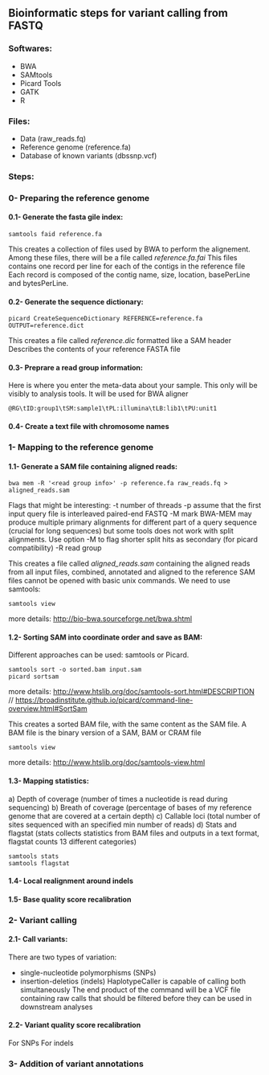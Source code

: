 ## Bioinformatic steps for variant calling from FASTQ

### Softwares: 
- BWA
- SAMtools
- Picard Tools
- GATK
- R

### Files:
- Data (raw_reads.fq)
- Reference genome (reference.fa)
- Database of known variants (dbssnp.vcf)

### Steps:

### 0- Preparing the reference genome
  #### 0.1- Generate the fasta gile index: 
  ```
  samtools faid reference.fa
  ```
  This creates a collection of files used by BWA to perform the alignement. Among these files, there will be a file called  *reference.fa.fai* 
  This files contains one record per line for each of the contigs in the reference file
  Each record is composed of the contig name,  size, location, basePerLine and bytesPerLine. 

  #### 0.2- Generate the sequence dictionary: 
  ```
  picard CreateSequenceDictionary REFERENCE=reference.fa OUTPUT=reference.dict
  ```
  This creates a file called *reference.dic* formatted like a SAM header
  Describes the contents of your reference FASTA file

  #### 0.3- Preprare a read group information: 
  Here is where you enter the meta-data about your sample. This only will be visibly to analysis tools. 
  It will be used for BWA aligner
  ```
  @RG\tID:group1\tSM:sample1\tPL:illumina\tLB:lib1\tPU:unit1
  ```

  #### 0.4- Create a text file with chromosome names 


### 1- Mapping to the reference genome
  #### 1.1- Generate a SAM file containing aligned reads:
  ```
  bwa mem -R '<read group info>' -p reference.fa raw_reads.fq > aligned_reads.sam
  ```
  Flags that might be interesting: 
  -t number of threads 
  -p assume that the first input query file is interleaved paired-end FASTQ
  -M mark BWA-MEM may produce multiple primary alignments for different part of a query sequence (crucial for long sequences)
  but some tools does not work with split alignments. Use option -M to flag shorter split hits as secondary (for picard compatibility)
  -R read group 

  This creates a file called *aligned_reads.sam* containing the aligned reads from all input files, combined, annotated and aligned to   the reference
  SAM files cannot be opened with basic unix commands. We need to use samtools:
  ```
  samtools view 
  ```
  more details: http://bio-bwa.sourceforge.net/bwa.shtml

  #### 1.2- Sorting SAM into coordinate order and save as BAM:
  Different approaches can be used: samtools or Picard. 
  ```
  samtools sort -o sorted.bam input.sam
  picard sortsam 
  ```
  more details: http://www.htslib.org/doc/samtools-sort.html#DESCRIPTION //
  https://broadinstitute.github.io/picard/command-line-overview.html#SortSam

  This creates a sorted BAM file, with the same content as the SAM file. A BAM file is the binary version of a SAM, BAM or CRAM file
  ```
  samtools view 
  ```  

  more details: http://www.htslib.org/doc/samtools-view.html


  #### 1.3- Mapping statistics: 
   a) Depth of coverage (number of times a nucleotide is read during sequencing)
   b) Breath of coverage (percentage of bases of my reference genome that are covered at a certain depth)
   c) Callable loci (total number of sites sequenced with an specified min number of reads)
   d) Stats and flagstat (stats collects statistics from BAM files and outputs in a text format,
    flagstat counts 13 different  categories)
  ```
  samtools stats 
  samtools flagstat
  ```

  #### 1.4- Local realignment around indels
 
  #### 1.5- Base quality score recalibration
 
 
### 2- Variant calling
  #### 2.1- Call variants: 
 
  There are two types of variation: 
  - single-nucleotide polymorphisms (SNPs)
  - insertion-deletios (indels)
  HaplotypeCaller is capable of calling both simultaneously
  The end product of the command will be a VCF file containing raw calls that should be filtered before they can be used in downstream  analyses 
 
 
  #### 2.2- Variant quality score recalibration
  For SNPs 
  For indels
 

  ### 3- Addition of variant annotations 
   













